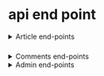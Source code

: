 # api end point

<details>
  <summary>Article end-points</summary>
    GET all article -----
   method : GET , access : public , path : /article?query=params

query :

---

1.  page (default : 1 ) - current page number
2.  limit (default : 10) the number of article will be return
3.  page (default : 1 ) - current page number
4.  sort by (default updatedAt) - the property that will used to sort .it could be either updated at or title
5.  search - the search term to filter the article based on the titles

---

###

response :

          success,
          article data
          id,
          title,
          cover,
          author :
                id,
                name,
          timestamp,
          pagination :
           page ,
            limit,
            nextpage ,
            previouspage ,
            totalpage
          links
           self
           nextpage
           previouspage,
           comments,
           author
          400 :
              message,
          500 :
            message,

---

create a new article -----
method : POST , access : private , path : /article,

requestBody :

          title
          body
          cover (optional),
          status (default : draft)
            response :
                      201 :
                        message,
                        article,
                         pagination :
                          page ,
                          limit,
                          nextpage ,
                          previouspage ,
                          totalpage
                          links
                          self
                          nextpage
                          previouspage,
                          comments

                      400 :
                       message
                       data (array of messages)
                        field
                        message
                      500 :
                       message

get a single article -----
method : GET , access : pubic , path : /articles?query=params

query :

                expand (default none) : values or author

Response

           200
            id ,
            title ,
            cover ,
            body,
            timestamp,
            author (optional),
            comments (optional),

            links

          400

           message

          500

          message

update an article (put) -----

method : PUT , access : private , path : /articles/:id,

request body :

                id (optional),
                title ,
                body,
                cover (optional),
                status (default draft)

response :

          200
           message ,
           article data
          links :
           self
          400 :
           message
           data (array of error message )
            field
            message

update an article (patch) -----

method : PATCH , access : private , path : /articles/:id,

request body :

                id (optional),
                title (optional),
                body (optional),
                cover (optional),
                status (default draft)

response :

          200 / 201
           message ,
           article data
          links :
           self
          400 :
           message ,
           data (array of error message ),
            field,
            message ,
           401 :
           message ,
           data (array of error message ),
            field,
            message ,
            404
             message


delete  an article (delete) -----

method : DELETE , access : private , path : /articles/:id,

response : 
            
             204 :
             message 
            404 :
            message 
            401 :
            message 


get all comments in  an article (GET) -----

method : GET , access : public , path : /articles/:id/comments,

query : 

      limit : 10
      page : 1

response 
       
       200 : 
        ok 
       response :
                      201 :
                        comments data :
                         body
                         timestamp
                         author : 
                          id ,
                          name ,
                        message,
                        article,
                         pagination :
                          page ,
                          limit,
                          nextpage ,
                          previouspage ,
                          totalpage
                          links
                              self
                              nextpage
                              previouspage,
                              comments

                      404 :
                       message
                       
                      500 :
                       message
      

###

```markdown
## Article end point

1.  GET [public] -/article?query=params (this endpoint will return a list of articles and we can pass query params to filter or sort or pagination).

2.  POST [private] -/articles (this endpoint will create and return a new post or article ).

3.  PUT [private] -/article/:id (this endpoint will create or update an existing article).

4.  PATCH [private] -/article/:id (this endpoint will update an existing article or create a new article).

5.  DELETE [private] -/article/:id (this endpoint will delete an article article based on user id /author id ).

6.  GET [public] -/articles:id?expand=author,comment (this endpoint will return a single article including author name id and email and also populate recent comments or selected resources).

7.  GET [public] -/article/:id/comments (this endpoint will return a list of comments based on the given id
    of an article ).

8.  GET [private] -/article/:self (this endpoint will return a list of articles and we can pass query params to filter or sort or pagination).
```

</details>

###

<details>
  <summary>Comments end-points</summary>

```markdown
1. GET -/ comments?query=params (this endpoint will return a list of comments based on the given id of an article ).
```

</details>

<details>
  <summary>Admin end-points</summary>

```markdown
1. write here
```
